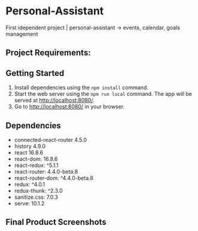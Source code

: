 # Personal-Assistant

First idependent project | personal-assistant -> events, calendar, goals management

## Project Requirements:


## Getting Started

1. Install dependencies using the `npm install` command.
2. Start the web server using the `npm run local` command. The app will be served at <http://localhost:8080/>.
3. Go to <http://localhost:8080/> in your browser.

## Dependencies

- connected-react-router 4.5.0
- history 4.9.0
- react 16.8.6
- react-dom: 16.8.6
- react-redux: ^5.1.1
- react-router: 4.4.0-beta.8
- react-router-dom: ^4.4.0-beta.8
- redux: ^4.0.1
- redux-thunk: ^2.3.0
- sanitize.css: 7.0.3
- serve: 10.1.2

## Final Product Screenshots

